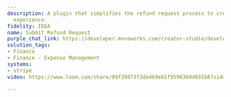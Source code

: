 ```yaml
---
description: A plugin that simplifies the refund request process to create a smoother
  experience.
fidelity: IDEA
name: Submit Refund Request
purple_chat_link: https://developer.moveworks.com/creator-studio/developer-tools/purple-chat?conversation=%7B%22messages%22%3A%5B%7B%22parts%22%3A%5B%7B%22richText%22%3A%22%3Cp%3ECan+I+get+a+summary+of+recent+Stripe+transactions%3F%3C%2Fp%3E%22%7D%5D%2C%22role%22%3A%22user%22%7D%2C%7B%22parts%22%3A%5B%7B%22richText%22%3A%22%3Cp%3ESure%2C+here+are+your+5+most+recent+Stripe+transactions%3A%3C%2Fp%3E%5Cn%3Cul%3E%5Cn+%3Cli%3E%3Cstrong%3ETransaction+ID%3A%3C%2Fstrong%3E+ch_123%2C+%3Cstrong%3EDate%3A%3C%2Fstrong%3E+2024-01-20%2C+%3Cstrong%3EAmount%3A%3C%2Fstrong%3E+%24100.00%2C+%3Cstrong%3EStatus%3A%3C%2Fstrong%3E+Succeeded%3C%2Fli%3E%5Cn+%3Cli%3E%3Cstrong%3ETransaction+ID%3A%3C%2Fstrong%3E+ch_456%2C+%3Cstrong%3EDate%3A%3C%2Fstrong%3E+2024-01-15%2C+%3Cstrong%3EAmount%3A%3C%2Fstrong%3E+%2450.00%2C+%3Cstrong%3EStatus%3A%3C%2Fstrong%3E+Succeeded%3C%2Fli%3E%5Cn+%3Cli%3E%3Cstrong%3ETransaction+ID%3A%3C%2Fstrong%3E+ch_789%2C+%3Cstrong%3EDate%3A%3C%2Fstrong%3E+2024-01-10%2C+%3Cstrong%3EAmount%3A%3C%2Fstrong%3E+%2475.00%2C+%3Cstrong%3EStatus%3A%3C%2Fstrong%3E+Succeeded%3C%2Fli%3E%5Cn+%3Cli%3E%3Cstrong%3ETransaction+ID%3A%3C%2Fstrong%3E+ch_101%2C+%3Cstrong%3EDate%3A%3C%2Fstrong%3E+2024-01-05%2C+%3Cstrong%3EAmount%3A%3C%2Fstrong%3E+%2425.00%2C+%3Cstrong%3EStatus%3A%3C%2Fstrong%3E+Failed%3C%2Fli%3E%5Cn+%3Cli%3E%3Cstrong%3ETransaction+ID%3A%3C%2Fstrong%3E+ch_112%2C+%3Cstrong%3EDate%3A%3C%2Fstrong%3E+2023-12-30%2C+%3Cstrong%3EAmount%3A%3C%2Fstrong%3E+%24200.00%2C+%3Cstrong%3EStatus%3A%3C%2Fstrong%3E+Succeeded%3C%2Fli%3E%5Cn%3C%2Ful%3E%22%7D%5D%2C%22role%22%3A%22assistant%22%7D%2C%7B%22parts%22%3A%5B%7B%22richText%22%3A%22I%27d+like+to+request+a+refund+for+transaction+ch_123.%22%7D%5D%2C%22role%22%3A%22user%22%7D%2C%7B%22parts%22%3A%5B%7B%22richText%22%3A%22%3Cp%3EOkay%2C+I+can+help+with+that.+What+is+the+reason+for+this+refund%3F%3C%2Fp%3E%22%7D%5D%2C%22role%22%3A%22assistant%22%7D%2C%7B%22parts%22%3A%5B%7B%22richText%22%3A%22%3Cp%3EI+returned+the+item.%26nbsp%3B%3C%2Fp%3E%22%7D%5D%2C%22role%22%3A%22user%22%7D%2C%7B%22parts%22%3A%5B%7B%22richText%22%3A%22%3Cp%3EOkay%2C+I+have+all+the+information.+Please+confirm+the+refund+details%3A%3C%2Fp%3E%5Cn%3Cul%3E%5Cn++%3Cli%3E%3Cstrong%3ETransaction+ID%3A%3C%2Fstrong%3E+ch_123%3C%2Fli%3E%5Cn++%3Cli%3E%3Cstrong%3EAmount%3A%3C%2Fstrong%3E+%24100.00%3C%2Fli%3E%5Cn++%3Cli%3E%3Cstrong%3EReason%3A%3C%2Fstrong%3E+Item+was+returned%26nbsp%3B%3C%2Fli%3E%5Cn%3C%2Ful%3E%5Cn%3Cp%3ESubmit+this+refund+request%3F%3C%2Fp%3E%22%7D%2C%7B%22buttons%22%3A%5B%7B%22buttonText%22%3A%22Submit+Refund%22%2C%22style%22%3A%22filled%22%7D%2C%7B%22buttonText%22%3A%22Edit+Details%22%2C%22style%22%3A%22outlined%22%7D%2C%7B%22buttonText%22%3A%22Cancel%22%2C%22style%22%3A%22outlined%22%7D%5D%7D%5D%2C%22role%22%3A%22assistant%22%7D%5D%7D
solution_tags:
- Finance
- Finance - Expense Management
systems:
- stripe
video: https://www.loom.com/share/89f39073f3de469eb1f9596369d691b8?sid=6c6884d1-f89d-44dc-9a20-1a47171b8490

---
```

